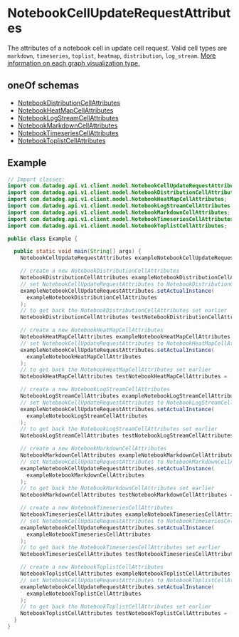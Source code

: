 # NotebookCellUpdateRequestAttributes

The attributes of a notebook cell in update cell request. Valid cell types are `markdown`, `timeseries`, `toplist`, `heatmap`, `distribution`, `log_stream`. [More information on each graph visualization type.](https://docs.datadoghq.com/dashboards/widgets/)

## oneOf schemas

- [NotebookDistributionCellAttributes](NotebookDistributionCellAttributes.md)
- [NotebookHeatMapCellAttributes](NotebookHeatMapCellAttributes.md)
- [NotebookLogStreamCellAttributes](NotebookLogStreamCellAttributes.md)
- [NotebookMarkdownCellAttributes](NotebookMarkdownCellAttributes.md)
- [NotebookTimeseriesCellAttributes](NotebookTimeseriesCellAttributes.md)
- [NotebookToplistCellAttributes](NotebookToplistCellAttributes.md)

## Example

```java
// Import classes:
import com.datadog.api.v1.client.model.NotebookCellUpdateRequestAttributes;
import com.datadog.api.v1.client.model.NotebookDistributionCellAttributes;
import com.datadog.api.v1.client.model.NotebookHeatMapCellAttributes;
import com.datadog.api.v1.client.model.NotebookLogStreamCellAttributes;
import com.datadog.api.v1.client.model.NotebookMarkdownCellAttributes;
import com.datadog.api.v1.client.model.NotebookTimeseriesCellAttributes;
import com.datadog.api.v1.client.model.NotebookToplistCellAttributes;

public class Example {

  public static void main(String[] args) {
    NotebookCellUpdateRequestAttributes exampleNotebookCellUpdateRequestAttributes = new NotebookCellUpdateRequestAttributes();

    // create a new NotebookDistributionCellAttributes
    NotebookDistributionCellAttributes exampleNotebookDistributionCellAttributes = new NotebookDistributionCellAttributes();
    // set NotebookCellUpdateRequestAttributes to NotebookDistributionCellAttributes
    exampleNotebookCellUpdateRequestAttributes.setActualInstance(
      exampleNotebookDistributionCellAttributes
    );
    // to get back the NotebookDistributionCellAttributes set earlier
    NotebookDistributionCellAttributes testNotebookDistributionCellAttributes = (NotebookDistributionCellAttributes) exampleNotebookCellUpdateRequestAttributes.getActualInstance();

    // create a new NotebookHeatMapCellAttributes
    NotebookHeatMapCellAttributes exampleNotebookHeatMapCellAttributes = new NotebookHeatMapCellAttributes();
    // set NotebookCellUpdateRequestAttributes to NotebookHeatMapCellAttributes
    exampleNotebookCellUpdateRequestAttributes.setActualInstance(
      exampleNotebookHeatMapCellAttributes
    );
    // to get back the NotebookHeatMapCellAttributes set earlier
    NotebookHeatMapCellAttributes testNotebookHeatMapCellAttributes = (NotebookHeatMapCellAttributes) exampleNotebookCellUpdateRequestAttributes.getActualInstance();

    // create a new NotebookLogStreamCellAttributes
    NotebookLogStreamCellAttributes exampleNotebookLogStreamCellAttributes = new NotebookLogStreamCellAttributes();
    // set NotebookCellUpdateRequestAttributes to NotebookLogStreamCellAttributes
    exampleNotebookCellUpdateRequestAttributes.setActualInstance(
      exampleNotebookLogStreamCellAttributes
    );
    // to get back the NotebookLogStreamCellAttributes set earlier
    NotebookLogStreamCellAttributes testNotebookLogStreamCellAttributes = (NotebookLogStreamCellAttributes) exampleNotebookCellUpdateRequestAttributes.getActualInstance();

    // create a new NotebookMarkdownCellAttributes
    NotebookMarkdownCellAttributes exampleNotebookMarkdownCellAttributes = new NotebookMarkdownCellAttributes();
    // set NotebookCellUpdateRequestAttributes to NotebookMarkdownCellAttributes
    exampleNotebookCellUpdateRequestAttributes.setActualInstance(
      exampleNotebookMarkdownCellAttributes
    );
    // to get back the NotebookMarkdownCellAttributes set earlier
    NotebookMarkdownCellAttributes testNotebookMarkdownCellAttributes = (NotebookMarkdownCellAttributes) exampleNotebookCellUpdateRequestAttributes.getActualInstance();

    // create a new NotebookTimeseriesCellAttributes
    NotebookTimeseriesCellAttributes exampleNotebookTimeseriesCellAttributes = new NotebookTimeseriesCellAttributes();
    // set NotebookCellUpdateRequestAttributes to NotebookTimeseriesCellAttributes
    exampleNotebookCellUpdateRequestAttributes.setActualInstance(
      exampleNotebookTimeseriesCellAttributes
    );
    // to get back the NotebookTimeseriesCellAttributes set earlier
    NotebookTimeseriesCellAttributes testNotebookTimeseriesCellAttributes = (NotebookTimeseriesCellAttributes) exampleNotebookCellUpdateRequestAttributes.getActualInstance();

    // create a new NotebookToplistCellAttributes
    NotebookToplistCellAttributes exampleNotebookToplistCellAttributes = new NotebookToplistCellAttributes();
    // set NotebookCellUpdateRequestAttributes to NotebookToplistCellAttributes
    exampleNotebookCellUpdateRequestAttributes.setActualInstance(
      exampleNotebookToplistCellAttributes
    );
    // to get back the NotebookToplistCellAttributes set earlier
    NotebookToplistCellAttributes testNotebookToplistCellAttributes = (NotebookToplistCellAttributes) exampleNotebookCellUpdateRequestAttributes.getActualInstance();
  }
}

```

